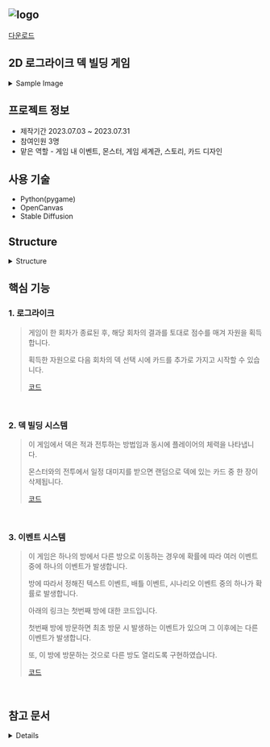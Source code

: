 ![logo](https://github.com/Lawrence1031/ProjectNiO/assets/144416099/15501d63-298d-418f-a142-4a1b6682a5db)
----
[다운로드](https://drive.google.com/file/d/1WrhfbnjKQoH-L85KAarEae_8lhXK5iUZ/view?usp=sharing)

2D 로그라이크 덱 빌딩 게임
----
<details>
  <summary>Sample Image</summary>
  
  <img width="696" alt="001" src="https://github.com/Lawrence1031/ProjectNiO/assets/144416099/f2621db0-4096-4759-84c6-63bdc9220d59">

  <img width="696" alt="002" src="https://github.com/Lawrence1031/ProjectNiO/assets/144416099/f8ee675b-1181-45a2-9d0e-6db04063242a">

  <img width="696" alt="003" src="https://github.com/Lawrence1031/ProjectNiO/assets/144416099/9b6b9bbb-3343-443c-b3a8-98eacb3725dc">

</details>

프로젝트 정보
----
- 제작기간 2023.07.03 ~ 2023.07.31
- 참여인원 3명
- 맡은 역할 - 게임 내 이벤트, 몬스터, 게임 세계관, 스토리, 카드 디자인

사용 기술
-----
- Python(pygame)
- OpenCanvas
- Stable Diffusion

Structure
----
<details>
<summary>Structure</summary>
<div markdown="1">

![Menu](https://github.com/Lawrence1031/ProjectNiO/assets/144416099/0c26b32d-6fbe-4f72-8ee6-5374543be009)

![InGame](https://github.com/Lawrence1031/ProjectNiO/assets/144416099/881d7302-214b-4210-b2f7-f7b880670da4)

![GameCycle](https://github.com/Lawrence1031/ProjectNiO/assets/144416099/ac392373-0497-450d-9398-b69f72f0a05d)


</div>
</details>


핵심 기능
----
### 1. 로그라이크
> 게임이 한 회차가 종료된 후, 해당 회차의 결과를 토대로 점수를 매겨 자원을 획득합니다.
> 
> 획득한 자원으로 다음 회차의 덱 선택 시에 카드를 추가로 가지고 시작할 수 있습니다.
> 
> [코드](https://github.com/Lawrence1031/ProjectNiO/blob/main/release_1009/scene/s12_result.py)

</br>

### 2. 덱 빌딩 시스템
> 이 게임에서 덱은 적과 전투하는 방법임과 동시에 플레이어의 체력을 나타냅니다.
>
> 몬스터와의 전투에서 일정 대미지를 받으면 랜덤으로 덱에 있는 카드 중 한 장이 삭제됩니다.
> 
> [코드](https://github.com/Lawrence1031/ProjectNiO/blob/main/release_1009/scene/s08_battleevent.py#L449)

</br>

### 3. 이벤트 시스템
> 이 게임은 하나의 방에서 다른 방으로 이동하는 경우에 확률에 따라 여러 이벤트 중에 하나의 이벤트가 발생합니다.
> 
> 방에 따라서 정해진 텍스트 이벤트, 배틀 이벤트, 시나리오 이벤트 중의 하나가 확률로 발생합니다.
> 
> 아래의 링크는 첫번째 방에 대한 코드입니다.
> 
> 첫번째 방에 방문하면 최초 방문 시 발생하는 이벤트가 있으며 그 이후에는 다른 이벤트가 발생합니다.
>
> 또, 이 방에 방문하는 것으로 다른 방도 열리도록 구현하였습니다.
> 
> [코드](https://github.com/Lawrence1031/ProjectNiO/blob/main/release_1009/scene/s06_stage1.py#L490)

</br>

참고 문서
----
<details>
  
![노션](https://scythe-sesame-8dc.notion.site/Nio-Gress-bf415777a49d48e1b75a392cefd51ff8?pvs=4)

![인트로디자인](https://docs.google.com/document/d/1VU5sNhFXxkIzToxymgBn0R7T0pTtcEiO75gsvunvfKc/edit)

![카드일람](https://docs.google.com/spreadsheets/d/1B3lsgHD4Dft20dNQod0vl8ziL2F0rlmN3rxBfx-XjAk/edit#gid=200919693)

![이벤트일람](https://docs.google.com/spreadsheets/d/1SS5g3eC8O3ZyahbK93I_A3ELKXPqfw3gqDal4nnbq1s/edit#gid=863574291)

</details>
